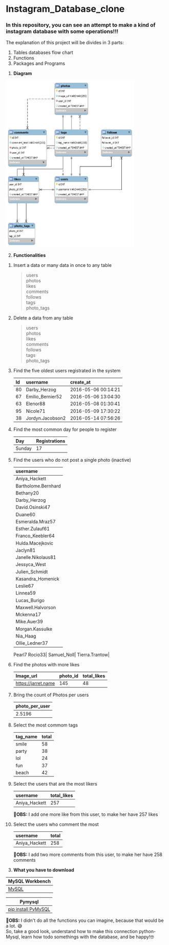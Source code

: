 # Instagram_Database_clone
### In this repository, you can see an attempt to make a kind of instagram database with some operations!!!
The explanation of this project will be divides in 3 parts:
1. Tables databases flow chart
2. Functions
3. Packages and Programs

1) **Diagram**
<img src="Instagram_clone_diagram.png" width=400 border=blue>


2) **Functionalities**
  1. Insert a data or many data in once to any table 
      >users \
      >photos \
      >likes \
      >comments \
      >follows \
      >tags \
      >photo_tags 
      
  2. Delete a data from any table
      >users \
      >photos \
      >likes \
      >comments \
      >follows \
      >tags \
      >photo_tags   
      
  3. Find the five oldest users registrated in the system
  
      Id| username | create_at|
      -----|-------|-----------|
      80|Darby_Herzog|2016-05-06 00:14:21|
      67|Emilio_Bernier52|2016-05-06 13:04:30|
      63|Elenor88|2016-05-08 01:30:41|
      95|Nicole71|2016-05-09 17:30:22|
      38|Jordyn.Jacobson2|2016-05-14 07:56:26|
      
  4. Find the most common day for people to register
      
      Day| Registrations |
      -----|-------|
      Sunday|17|
       
  5. Find the users who do not post a single photo (inactive)
      
      username| 
      -----|
      Aniya_Hackett|
      Bartholome.Bernhard|
      Bethany20|
      Darby_Herzog|
      David.Osinski47|
      Duane60|
      Esmeralda.Mraz57|
      Esther.Zulauf61|
      Franco_Keebler64|
      Hulda.Macejkovic|
      Jaclyn81|
      Janelle.Nikolaus81|
      Jessyca_West|
      Julien_Schmidt|
      Kasandra_Homenick|
      Leslie67|
      Linnea59|
      Lucas_Burigo|
      Maxwell.Halvorson|
      Mckenna17|
      Mike.Auer39|
      Morgan.Kassulke|
      Nia_Haag|
      Ollie_Ledner37|
      Pearl7
      Rocio33|
      Samuel_Noll|
      Tierra.Trantow|
      
  6. Find the photos with more likes
      
      Image_url| photo_id | total_likes|
      -----|-------|-----------|
      https://jarret.name|145|48|
      
  7. Bring the count of Photos per users
      
      photo_per_user| 
      -----|
      2.5196|
      
  8. Select the most commom tags
  
      tag_name| total |
      -----|-------|
      smile|58|
      party|38|
      lol|24|
      fun|37|
      beach|42|
      
  9. Select the users that are the most likers
  
      username| total_likes |
      --------|-------------|
      Aniya_Hackett|257|
      
      :pushpin:**OBS:** I add one more like from this user, to make her have 257 likes
      
  10. Select the users who comment the most
  
      username| total|
      --------|-------------|
      Aniya_Hackett|258|
      
      :pushpin:**OBS:** I add two more comments from this user, to make her have 258 comments
3) **What you have to download**

MySQL Workbench | 
------------ |
[MySQL](https://dev.mysql.com/downloads/workbench/) | 
 
Pymysql | 
------------ |
[pip install PyMySQL](https://pypi.org/project/PyMySQL/) | 

:pushpin:**OBS:** I didn't do all the functions you can imagine, because that would be a lot. :sweat_smile:\
                  So, take a good look, understand how to make this connection python-Mysql, learn how todo somethings with the database, and be happy!:nerd_face:
